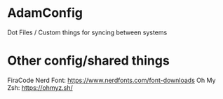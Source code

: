 # AdamConfig
Dot Files / Custom things for syncing between systems

# Other config/shared things

FiraCode Nerd Font: https://www.nerdfonts.com/font-downloads
Oh My Zsh: https://ohmyz.sh/
